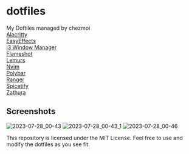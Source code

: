 # dotfiles
My Doftiles managed by chezmoi <br>
[Alacritty](https://alacritty.org/)<br>
[EasyEffects](https://github.com/wwmm/easyeffects#Installation)<br>
[i3 Window Manager](https://i3wm.org/downloads/)<br>
[Flameshot](https://flameshot.org/#download)<br>
[Lemurs](https://github.com/coastalwhite/lemurs)<br>
[Nvim](https://neovim.io/)<br>
[Polybar](https://polybar.github.io/)<br>
[Ranger](https://ranger.github.io/)<br>
[Spicetify](https://spicetify.app/docs/advanced-usage/installation/)<br>
[Zathura](https://github.com/pwmt/zathura)

## Screenshots
![2023-07-28_00-43](https://github.com/AlexONEX/dotfiles/assets/22077128/287b8b1e-f891-4157-8f82-775396dd7d61)
![2023-07-28_00-43_1](https://github.com/AlexONEX/dotfiles/assets/22077128/f815bcf1-82eb-472d-8de9-e6d79595ee1a)
![2023-07-28_00-46](https://github.com/AlexONEX/dotfiles/assets/22077128/89ad4387-4bb8-4309-8cb8-19529a61ed26)


This repository is licensed under the MIT License. Feel free to use and modify the dotfiles as you see fit.
